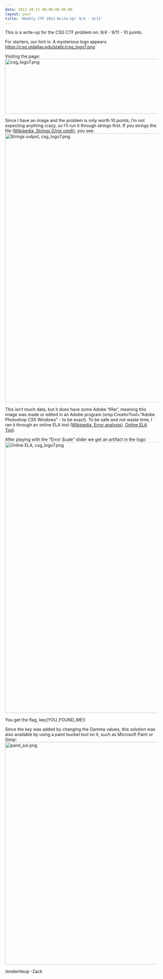 ```yaml
---
date: 2013-10-11 00:00:00-06:00
layout: post
title: 'Weekly CTF 2013 Write-Up: 9/4 - 9/11'
---
```


This is a write-up for the CSG CTF problem on: 9/4 - 9/11 - 10 points.

For starters, our hint is: A mysterious logo appears. <https://csg.utdallas.edu/static/csg_logo7.png>

Visiting the page:
[<img src="{{ site.baseurl }}/assets/csg_logo7.png" alt="csg_logo7.png" class="aligncenter size-full wp-image-428" width="950" height="180" />](https://csg.utdallas.edu/wp-content/uploads/2013/10/csg_logo7.png)

Since I have an image and the problem is only worth 10 points, I’m not expecting anything crazy, so I’ll run it through strings first. If you strings the file ([Wikipedia, Strings (Unix cmd)](http://en.wikipedia.org/wiki/Strings_(Unix) "Wikipedia, Strings (Unix cmd)")), you see:
[<img src="{{ site.baseurl }}/assets/Screen-Shot-2013-10-11-at-2.24.48-AM.png" alt="Strings output, csg_logo7.png" class="aligncenter size-full wp-image-429" width="1351" height="886" />](https://csg.utdallas.edu/wp-content/uploads/2013/10/Screen-Shot-2013-10-11-at-2.24.48-AM.png)

This isn’t much data, but it does have some Adobe ‘filler’, meaning this image was made or edited in an Adobe program (xmp:CreatorTool="Adobe Photoshop CS5 Windows" - to be exact). To be safe and not waste time, I ran it through an online ELA tool ([Wikipedia, Error analysis](http://en.wikipedia.org/wiki/Error_analysis "Wikipedia, Error analysis")), [Online ELA Tool](http://29a.ch/sandbox/2012/imageerrorlevelanalysis/ "Online ELA Tool").

After playing with the “Error Scale” slider we get an artifact in the logo:
[<img src="{{ site.baseurl }}/assets/Screen-Shot-2013-10-11-at-2.34.39-AM.png" alt="Online ELA, csg_logo7.png" class="aligncenter size-full wp-image-430" width="1356" height="892" />](https://csg.utdallas.edu/wp-content/uploads/2013/10/Screen-Shot-2013-10-11-at-2.34.39-AM.png)

You get the flag, key{YOU\_FOUND\_ME!}

Since the key was added by changing the Gamma values, this solution was also available by using a paint bucket tool on it, such as Microsoft Paint or Gimp:
[<img src="{{ site.baseurl }}/assets/paint_sol.png" alt="paint_sol.png" class="aligncenter size-full wp-image-431" width="1103" height="732" />](https://csg.utdallas.edu/wp-content/uploads/2013/10/paint_sol.png)

/endwriteup
-Zack
